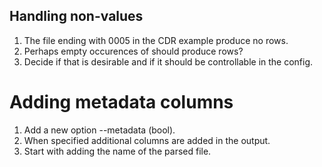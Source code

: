 ## Handling non-values
1. The file ending with 0005 in the CDR example produce no rows.
2. Perhaps empty occurences of <ChangeOfCharCondition/> should produce rows?
3. Decide if that is desirable and if it should be controllable in the config.

# Adding metadata columns
1. Add a new option --metadata (bool).
2. When specified additional columns are added in the output.
3. Start with adding the name of the parsed file.

